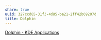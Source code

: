 ```yaml
---
share: true
uuid: 327ccd65-31f3-4d85-ba21-2ff42b69207d
title: Dolphin
---
```

[Dolphin - KDE Applications](https://apps.kde.org/dolphin/)
